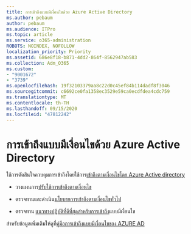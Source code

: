 ```yaml
---
title: การเข้าถึงแบบมีเงื่อนไขด้วย Azure Active Directory
ms.author: pebaum
author: pebaum
ms.audience: ITPro
ms.topic: article
ms.service: o365-administration
ROBOTS: NOINDEX, NOFOLLOW
localization_priority: Priority
ms.assetid: 686e8f18-b871-4dd2-864f-8562947ab583
ms.collection: Adm_O365
ms.custom:
- "9001672"
- "3739"
ms.openlocfilehash: 19f32103379aa8c22d0c45ef84b114dadf8f3046
ms.sourcegitcommit: c6692ce0fa1358ec3529e59ca0ecdfdea4cdc759
ms.translationtype: MT
ms.contentlocale: th-TH
ms.lasthandoff: 09/15/2020
ms.locfileid: "47812242"
---
```

# <a name="conditional-access-with-azure-active-directory"></a>การเข้าถึงแบบมีเงื่อนไขด้วย Azure Active Directory

ใช้การตัดสินใจควบคุมการเข้าถึงโดยใช้การ[เข้าถึงตามเงื่อนไขโดย Azure Active directory](https://docs.microsoft.com/azure/active-directory/conditional-access/overview)

- วางแผนการ[ปรับใช้การเข้าถึงตามเงื่อนไข](https://docs.microsoft.com/azure/active-directory/conditional-access/plan-conditional-access) 

- ตรวจทานและดำเนิน[นโยบายการเข้าถึงตามเงื่อนไขทั่วไป](https://docs.microsoft.com/azure/active-directory/conditional-access/concept-conditional-access-policy-common)

- ตรวจทาน [แนวทางปฏิบัติที่ดีที่สุดสำหรับการเข้าถึง](https://docs.microsoft.com/azure/active-directory/conditional-access/best-practices)แบบมีเงื่อนไข

สำหรับข้อมูลเพิ่มเติมให้ดูที่[คู่มือการเข้าถึงแบบมีเงื่อนไขของ AZURE AD](https://docs.microsoft.com/azure/active-directory/conditional-access/)
